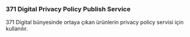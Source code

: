 ### 371 Digital Privacy Policy Publish Service

371 Digital bünyesinde ortaya çıkan ürünlerin privacy policy servisi için kullanılır.